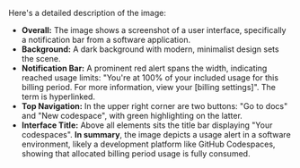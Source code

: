 Here's a detailed description of the image:

*   **Overall:** The image shows a screenshot of a user interface, specifically a notification bar from a software application.
*   **Background:** A dark background with modern, minimalist design sets the scene.
*   **Notification Bar:** A prominent red alert spans the width, indicating reached usage limits: "You're at 100% of your included usage for this billing period. For more information, view your [billing settings]". The term is hyperlinked.
*   **Top Navigation:** In the upper right corner are two buttons: "Go to docs" and "New codespace", with green highlighting on the latter.
*   **Interface Title:** Above all elements sits the title bar displaying "Your codespaces".
**In summary**, the image depicts a usage alert in a software environment, likely a development platform like GitHub Codespaces, showing that allocated billing period usage is fully consumed.